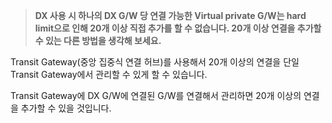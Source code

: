 > **DX 사용 시 하나의 DX G/W 당 연결 가능한 Virtual private G/W는 hard limit으로 인해 20개 이상 직접 추가를 할 수 없습니다. 20개 이상 연결을 추가할 수 있는 다른 방법을 생각해 보세요.**  

Transit Gateway(중앙 집중식 연결 허브)를 사용해서 20개 이상의 연결을 단일 Transit Gateway에서 관리할 수 있게 할 수 있습니다.

Transit Gateway에 DX G/W에 연결된 G/W를 연결해서 관리하면 20개 이상의 연결을 추가할 수 있을 것입니다.